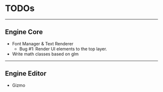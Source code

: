 # TODOs

---

## Engine Core
- Font Manager & Text Renderer
    - Bug #1: Render UI elements to the top layer.
- Write math classes based on glm

---

## Engine Editor
- Gizmo

